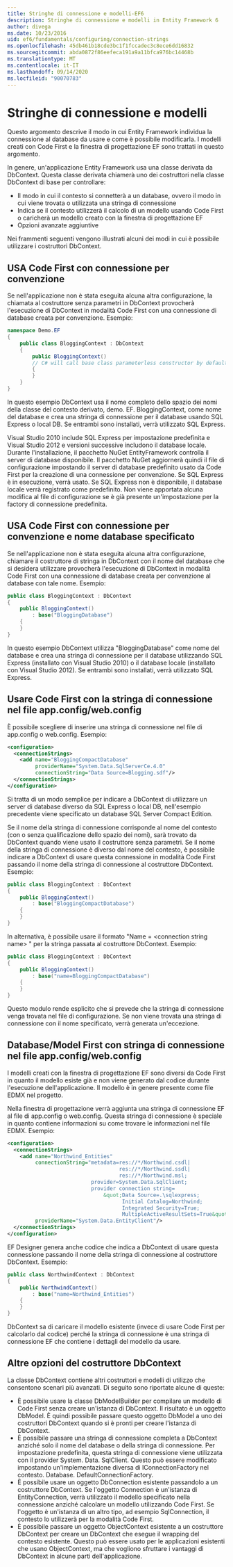 ```yaml
---
title: Stringhe di connessione e modelli-EF6
description: Stringhe di connessione e modelli in Entity Framework 6
author: divega
ms.date: 10/23/2016
uid: ef6/fundamentals/configuring/connection-strings
ms.openlocfilehash: 45db461b18cde3bc1f1fccadec3c8ece6dd16832
ms.sourcegitcommit: abda0872f86eefeca191a9a11bfca976bc14468b
ms.translationtype: MT
ms.contentlocale: it-IT
ms.lasthandoff: 09/14/2020
ms.locfileid: "90070783"
---
```

# <a name="connection-strings-and-models"></a>Stringhe di connessione e modelli
Questo argomento descrive il modo in cui Entity Framework individua la connessione al database da usare e come è possibile modificarla. I modelli creati con Code First e la finestra di progettazione EF sono trattati in questo argomento.  

In genere, un'applicazione Entity Framework usa una classe derivata da DbContext. Questa classe derivata chiamerà uno dei costruttori nella classe DbContext di base per controllare:  

- Il modo in cui il contesto si connetterà a un database, ovvero il modo in cui viene trovata o utilizzata una stringa di connessione  
- Indica se il contesto utilizzerà il calcolo di un modello usando Code First o caricherà un modello creato con la finestra di progettazione EF  
- Opzioni avanzate aggiuntive  

Nei frammenti seguenti vengono illustrati alcuni dei modi in cui è possibile utilizzare i costruttori DbContext.  

## <a name="use-code-first-with-connection-by-convention"></a>USA Code First con connessione per convenzione  

Se nell'applicazione non è stata eseguita alcuna altra configurazione, la chiamata al costruttore senza parametri in DbContext provocherà l'esecuzione di DbContext in modalità Code First con una connessione di database creata per convenzione. Esempio:  

``` csharp  
namespace Demo.EF
{
    public class BloggingContext : DbContext
    {
        public BloggingContext()
        // C# will call base class parameterless constructor by default
        {
        }
    }
}
```  

In questo esempio DbContext usa il nome completo dello spazio dei nomi della classe del contesto derivato, demo. EF. BloggingContext, come nome del database e crea una stringa di connessione per il database usando SQL Express o local DB. Se entrambi sono installati, verrà utilizzato SQL Express.  

Visual Studio 2010 include SQL Express per impostazione predefinita e Visual Studio 2012 e versioni successive includono il database locale. Durante l'installazione, il pacchetto NuGet EntityFramework controlla il server di database disponibile. Il pacchetto NuGet aggiornerà quindi il file di configurazione impostando il server di database predefinito usato da Code First per la creazione di una connessione per convenzione. Se SQL Express è in esecuzione, verrà usato. Se SQL Express non è disponibile, il database locale verrà registrato come predefinito. Non viene apportata alcuna modifica al file di configurazione se è già presente un'impostazione per la factory di connessione predefinita.  

## <a name="use-code-first-with-connection-by-convention-and-specified-database-name"></a>USA Code First con connessione per convenzione e nome database specificato  

Se nell'applicazione non è stata eseguita alcuna altra configurazione, chiamare il costruttore di stringa in DbContext con il nome del database che si desidera utilizzare provocherà l'esecuzione di DbContext in modalità Code First con una connessione di database creata per convenzione al database con tale nome. Esempio:  

``` csharp  
public class BloggingContext : DbContext
{
    public BloggingContext()
        : base("BloggingDatabase")
    {
    }
}
```  

In questo esempio DbContext utilizza "BloggingDatabase" come nome del database e crea una stringa di connessione per il database utilizzando SQL Express (installato con Visual Studio 2010) o il database locale (installato con Visual Studio 2012). Se entrambi sono installati, verrà utilizzato SQL Express.  

## <a name="use-code-first-with-connection-string-in-appconfigwebconfig-file"></a>Usare Code First con la stringa di connessione nel file app.config/web.config  

È possibile scegliere di inserire una stringa di connessione nel file di app.config o web.config. Esempio:  

``` xml  
<configuration>
  <connectionStrings>
    <add name="BloggingCompactDatabase"
         providerName="System.Data.SqlServerCe.4.0"
         connectionString="Data Source=Blogging.sdf"/>
  </connectionStrings>
</configuration>
```  

Si tratta di un modo semplice per indicare a DbContext di utilizzare un server di database diverso da SQL Express o local DB, nell'esempio precedente viene specificato un database SQL Server Compact Edition.  

Se il nome della stringa di connessione corrisponde al nome del contesto (con o senza qualificazione dello spazio dei nomi), sarà trovato da DbContext quando viene usato il costruttore senza parametri. Se il nome della stringa di connessione è diverso dal nome del contesto, è possibile indicare a DbContext di usare questa connessione in modalità Code First passando il nome della stringa di connessione al costruttore DbContext. Esempio:  

``` csharp  
public class BloggingContext : DbContext
{
    public BloggingContext()
        : base("BloggingCompactDatabase")
    {
    }
}
```  

In alternativa, è possibile usare il formato "Name = \<connection string name\> " per la stringa passata al costruttore DbContext. Esempio:  

``` csharp  
public class BloggingContext : DbContext
{
    public BloggingContext()
        : base("name=BloggingCompactDatabase")
    {
    }
}
```  

Questo modulo rende esplicito che si prevede che la stringa di connessione venga trovata nel file di configurazione. Se non viene trovata una stringa di connessione con il nome specificato, verrà generata un'eccezione.  

## <a name="databasemodel-first-with-connection-string-in-appconfigwebconfig-file"></a>Database/Model First con stringa di connessione nel file app.config/web.config  

I modelli creati con la finestra di progettazione EF sono diversi da Code First in quanto il modello esiste già e non viene generato dal codice durante l'esecuzione dell'applicazione. Il modello è in genere presente come file EDMX nel progetto.  

Nella finestra di progettazione verrà aggiunta una stringa di connessione EF al file di app.config o web.config. Questa stringa di connessione è speciale in quanto contiene informazioni su come trovare le informazioni nel file EDMX. Esempio:  

``` xml  
<configuration>  
  <connectionStrings>  
    <add name="Northwind_Entities"  
         connectionString="metadata=res://*/Northwind.csdl|  
                                    res://*/Northwind.ssdl|  
                                    res://*/Northwind.msl;  
                           provider=System.Data.SqlClient;  
                           provider connection string=  
                               &quot;Data Source=.\sqlexpress;  
                                     Initial Catalog=Northwind;  
                                     Integrated Security=True;  
                                     MultipleActiveResultSets=True&quot;"  
         providerName="System.Data.EntityClient"/>  
  </connectionStrings>  
</configuration>
```  

EF Designer genera anche codice che indica a DbContext di usare questa connessione passando il nome della stringa di connessione al costruttore DbContext. Esempio:  

``` csharp  
public class NorthwindContext : DbContext
{
    public NorthwindContext()
        : base("name=Northwind_Entities")
    {
    }
}
```  

DbContext sa di caricare il modello esistente (invece di usare Code First per calcolarlo dal codice) perché la stringa di connessione è una stringa di connessione EF che contiene i dettagli del modello da usare.  

## <a name="other-dbcontext-constructor-options"></a>Altre opzioni del costruttore DbContext  

La classe DbContext contiene altri costruttori e modelli di utilizzo che consentono scenari più avanzati. Di seguito sono riportate alcune di queste:  

- È possibile usare la classe DbModelBuilder per compilare un modello di Code First senza creare un'istanza di DbContext. Il risultato è un oggetto DbModel. È quindi possibile passare questo oggetto DbModel a uno dei costruttori DbContext quando si è pronti per creare l'istanza di DbContext.  
- È possibile passare una stringa di connessione completa a DbContext anziché solo il nome del database o della stringa di connessione. Per impostazione predefinita, questa stringa di connessione viene utilizzata con il provider System. Data. SqlClient. Questo può essere modificato impostando un'implementazione diversa di IConnectionFactory nel contesto. Database. DefaultConnectionFactory.  
- È possibile usare un oggetto DbConnection esistente passandolo a un costruttore DbContext. Se l'oggetto Connection è un'istanza di EntityConnection, verrà utilizzato il modello specificato nella connessione anziché calcolare un modello utilizzando Code First. Se l'oggetto è un'istanza di un altro tipo, ad esempio SqlConnection, il contesto lo utilizzerà per la modalità Code First.  
- È possibile passare un oggetto ObjectContext esistente a un costruttore DbContext per creare un DbContext che esegue il wrapping del contesto esistente. Questo può essere usato per le applicazioni esistenti che usano ObjectContext, ma che vogliono sfruttare i vantaggi di DbContext in alcune parti dell'applicazione.  
